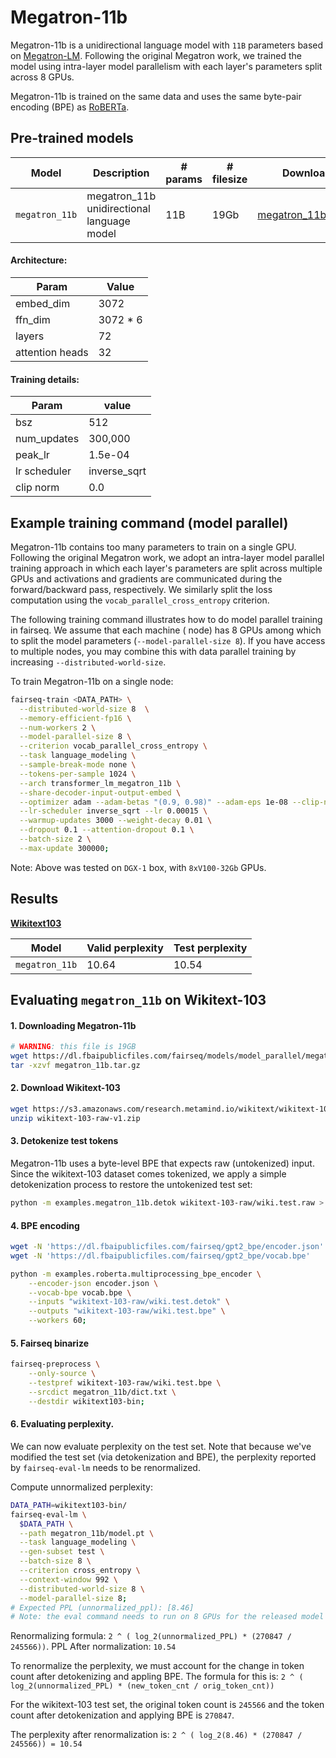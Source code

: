 # Megatron-11b

Megatron-11b is a unidirectional language model with `11B` parameters based
on [Megatron-LM](https://arxiv.org/pdf/1909.08053.pdf). Following the original Megatron work, we trained the model using
intra-layer model parallelism with each layer's parameters split across 8 GPUs.

Megatron-11b is trained on the same data and uses the same byte-pair encoding (BPE)
as [RoBERTa](https://arxiv.org/pdf/1907.11692.pdf).

## Pre-trained models

Model | Description | # params | # filesize | Download
---|---|---|---|---
`megatron_11b` | megatron_11b unidirectional language model | 11B | 19Gb | [megatron_11b.tar.gz](https://dl.fbaipublicfiles.com/fairseq/models/model_parallel/megatron_11b.tar.gz)

#### Architecture:

Param | Value
---|---
embed_dim | 3072
ffn_dim | 3072 * 6
layers | 72
attention heads | 32

#### Training details:

Param | value
---|---
bsz | 512
num_updates | 300,000
peak_lr | 1.5e-04
lr scheduler | inverse_sqrt
clip norm | 0.0

## Example training command (model parallel)

Megatron-11b contains too many parameters to train on a single GPU. Following the original Megatron work, we adopt an
intra-layer model parallel training approach in which each layer's parameters are split across multiple GPUs and
activations and gradients are communicated during the forward/backward pass, respectively. We similarly split the loss
computation using the
`vocab_parallel_cross_entropy` criterion.

The following training command illustrates how to do model parallel training in fairseq. We assume that each machine (
node) has 8 GPUs among which to split the model parameters (`--model-parallel-size 8`). If you have access to multiple
nodes, you may combine this with data parallel training by increasing
`--distributed-world-size`.

To train Megatron-11b on a single node:

```bash
fairseq-train <DATA_PATH> \
  --distributed-world-size 8  \
  --memory-efficient-fp16 \
  --num-workers 2 \
  --model-parallel-size 8 \
  --criterion vocab_parallel_cross_entropy \
  --task language_modeling \
  --sample-break-mode none \
  --tokens-per-sample 1024 \
  --arch transformer_lm_megatron_11b \
  --share-decoder-input-output-embed \
  --optimizer adam --adam-betas "(0.9, 0.98)" --adam-eps 1e-08 --clip-norm 0.0 \
  --lr-scheduler inverse_sqrt --lr 0.00015 \
  --warmup-updates 3000 --weight-decay 0.01 \
  --dropout 0.1 --attention-dropout 0.1 \
  --batch-size 2 \
  --max-update 300000;
```

Note: Above was tested on `DGX-1` box, with `8xV100-32Gb` GPUs.

## Results

**[Wikitext103](https://blog.einstein.ai/the-wikitext-long-term-dependency-language-modeling-dataset/)**

Model | Valid perplexity | Test perplexity
---|---|---
`megatron_11b` | 10.64 | 10.54

## Evaluating `megatron_11b` on Wikitext-103

#### 1. Downloading Megatron-11b

```bash
# WARNING: this file is 19GB
wget https://dl.fbaipublicfiles.com/fairseq/models/model_parallel/megatron_11b.tar.gz
tar -xzvf megatron_11b.tar.gz
```

#### 2. Download Wikitext-103

```bash
wget https://s3.amazonaws.com/research.metamind.io/wikitext/wikitext-103-raw-v1.zip
unzip wikitext-103-raw-v1.zip
```

#### 3. Detokenize test tokens

Megatron-11b uses a byte-level BPE that expects raw (untokenized) input. Since the wikitext-103 dataset comes tokenized,
we apply a simple detokenization process to restore the untokenized test set:

```bash
python -m examples.megatron_11b.detok wikitext-103-raw/wiki.test.raw > wikitext-103-raw/wiki.test.detok
```

#### 4. BPE encoding

```bash
wget -N 'https://dl.fbaipublicfiles.com/fairseq/gpt2_bpe/encoder.json'
wget -N 'https://dl.fbaipublicfiles.com/fairseq/gpt2_bpe/vocab.bpe'

python -m examples.roberta.multiprocessing_bpe_encoder \
    --encoder-json encoder.json \
    --vocab-bpe vocab.bpe \
    --inputs "wikitext-103-raw/wiki.test.detok" \
    --outputs "wikitext-103-raw/wiki.test.bpe" \
    --workers 60;
```

#### 5. Fairseq binarize

```bash
fairseq-preprocess \
    --only-source \
    --testpref wikitext-103-raw/wiki.test.bpe \
    --srcdict megatron_11b/dict.txt \
    --destdir wikitext103-bin;
```

#### 6. Evaluating perplexity.

We can now evaluate perplexity on the test set. Note that because we've modified the test set (via detokenization and
BPE), the perplexity reported by
`fairseq-eval-lm` needs to be renormalized.

Compute unnormalized perplexity:

```bash
DATA_PATH=wikitext103-bin/
fairseq-eval-lm \
  $DATA_PATH \
  --path megatron_11b/model.pt \
  --task language_modeling \
  --gen-subset test \
  --batch-size 8 \
  --criterion cross_entropy \
  --context-window 992 \
  --distributed-world-size 8 \
  --model-parallel-size 8;
# Expected PPL (unnormalized_ppl): [8.46]
# Note: the eval command needs to run on 8 GPUs for the released model
```

Renormalizing formula:  `2 ^ ( log_2(unnormalized_PPL) * (270847 / 245566))`. PPL After normalization: `10.54`

To renormalize the perplexity, we must account for the change in token count after detokenizing and appling BPE. The
formula for this is:
`2 ^ ( log_2(unnormalized_PPL) * (new_token_cnt / orig_token_cnt))`

For the wikitext-103 test set, the original token count is `245566` and the token count after detokenization and
applying BPE is `270847`.

The perplexity after renormalization is:
`2 ^ ( log_2(8.46) * (270847 / 245566)) = 10.54`
